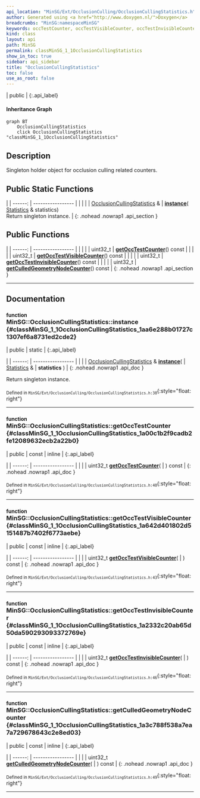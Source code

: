 ```yaml
---
api_location: "MinSG/Ext/OcclusionCulling/OcclusionCullingStatistics.h"
author: Generated using <a href="http://www.doxygen.nl/">Doxygen</a>
breadcrumbs: "MinSG:namespaceMinSG"
keywords: occTestCounter, occTestVisibleCounter, occTestInvisibleCounter, culledGeometryNodeCounter, OcclusionCullingStatistics, OcclusionCullingStatistics, OcclusionCullingStatistics, instance, getOccTestCounter, getOccTestVisibleCounter, getOccTestInvisibleCounter, getCulledGeometryNodeCounter
kind: class
layout: api
path: MinSG
permalink: classMinSG_1_1OcclusionCullingStatistics
show_in_toc: true
sidebar: api_sidebar
title: "OcclusionCullingStatistics"
toc: false
use_as_root: false
---
```


| public |
{:.api_label}

#### Inheritance Graph

```mermaid
graph BT
	OcclusionCullingStatistics
	click OcclusionCullingStatistics "classMinSG_1_1OcclusionCullingStatistics"
```

## Description

Singleton holder object for occlusion culling related counters.



## Public Static Functions

|
| ------: | ----------------- |
|  | |
| [OcclusionCullingStatistics](classMinSG_1_1OcclusionCullingStatistics) & | **[instance](#classMinSG_1_1OcclusionCullingStatistics_1aa6e288b01727c1307ef6a8731ed2cde2)**( [Statistics](classMinSG_1_1Statistics) & statistics) <br/> Return singleton instance. |
{: .nohead .nowrap1 .api_section }


## Public Functions

|
| ------: | ----------------- |
|  | |
| uint32_t | **[getOccTestCounter](#classMinSG_1_1OcclusionCullingStatistics_1a00c1b2f9cadb2fe12089632ecb2a22b0)**() const |
|  | |
| uint32_t | **[getOccTestVisibleCounter](#classMinSG_1_1OcclusionCullingStatistics_1a642d401802d5151487b7402f6773aebe)**() const |
|  | |
| uint32_t | **[getOccTestInvisibleCounter](#classMinSG_1_1OcclusionCullingStatistics_1a2332c20ab65d50da590293093372769e)**() const |
|  | |
| uint32_t | **[getCulledGeometryNodeCounter](#classMinSG_1_1OcclusionCullingStatistics_1a3c788f538a7ea7a729678643c2e8ed03)**() const |
{: .nohead .nowrap1 .api_section }


-------------------------------------------------------------------

## Documentation

### <small>function</small><br/> MinSG::OcclusionCullingStatistics::instance {#classMinSG_1_1OcclusionCullingStatistics_1aa6e288b01727c1307ef6a8731ed2cde2}

| public | static |
{:.api_label}

|
| ------: | ----------------- |
|  |
| [OcclusionCullingStatistics](classMinSG_1_1OcclusionCullingStatistics) & **[instance](#classMinSG_1_1OcclusionCullingStatistics_1aa6e288b01727c1307ef6a8731ed2cde2)**( |  [Statistics](classMinSG_1_1Statistics) & | **statistics** ) |
{: .nohead .nowrap1 .api_doc }

Return singleton instance.





<sub>Defined in `MinSG/Ext/OcclusionCulling/OcclusionCullingStatistics.h:38`</sub>{:style="float: right"}

-------------------------------------------------------------------

### <small>function</small><br/> MinSG::OcclusionCullingStatistics::getOccTestCounter {#classMinSG_1_1OcclusionCullingStatistics_1a00c1b2f9cadb2fe12089632ecb2a22b0}

| public | const | inline |
{:.api_label}

|
| ------: | ----------------- |
|  |
| uint32_t **[getOccTestCounter](#classMinSG_1_1OcclusionCullingStatistics_1a00c1b2f9cadb2fe12089632ecb2a22b0)**( |  ) const |
{: .nohead .nowrap1 .api_doc }





<sub>Defined in `MinSG/Ext/OcclusionCulling/OcclusionCullingStatistics.h:40`</sub>{:style="float: right"}

-------------------------------------------------------------------

### <small>function</small><br/> MinSG::OcclusionCullingStatistics::getOccTestVisibleCounter {#classMinSG_1_1OcclusionCullingStatistics_1a642d401802d5151487b7402f6773aebe}

| public | const | inline |
{:.api_label}

|
| ------: | ----------------- |
|  |
| uint32_t **[getOccTestVisibleCounter](#classMinSG_1_1OcclusionCullingStatistics_1a642d401802d5151487b7402f6773aebe)**( |  ) const |
{: .nohead .nowrap1 .api_doc }





<sub>Defined in `MinSG/Ext/OcclusionCulling/OcclusionCullingStatistics.h:43`</sub>{:style="float: right"}

-------------------------------------------------------------------

### <small>function</small><br/> MinSG::OcclusionCullingStatistics::getOccTestInvisibleCounter {#classMinSG_1_1OcclusionCullingStatistics_1a2332c20ab65d50da590293093372769e}

| public | const | inline |
{:.api_label}

|
| ------: | ----------------- |
|  |
| uint32_t **[getOccTestInvisibleCounter](#classMinSG_1_1OcclusionCullingStatistics_1a2332c20ab65d50da590293093372769e)**( |  ) const |
{: .nohead .nowrap1 .api_doc }





<sub>Defined in `MinSG/Ext/OcclusionCulling/OcclusionCullingStatistics.h:46`</sub>{:style="float: right"}

-------------------------------------------------------------------

### <small>function</small><br/> MinSG::OcclusionCullingStatistics::getCulledGeometryNodeCounter {#classMinSG_1_1OcclusionCullingStatistics_1a3c788f538a7ea7a729678643c2e8ed03}

| public | const | inline |
{:.api_label}

|
| ------: | ----------------- |
|  |
| uint32_t **[getCulledGeometryNodeCounter](#classMinSG_1_1OcclusionCullingStatistics_1a3c788f538a7ea7a729678643c2e8ed03)**( |  ) const |
{: .nohead .nowrap1 .api_doc }





<sub>Defined in `MinSG/Ext/OcclusionCulling/OcclusionCullingStatistics.h:49`</sub>{:style="float: right"}

-------------------------------------------------------------------

